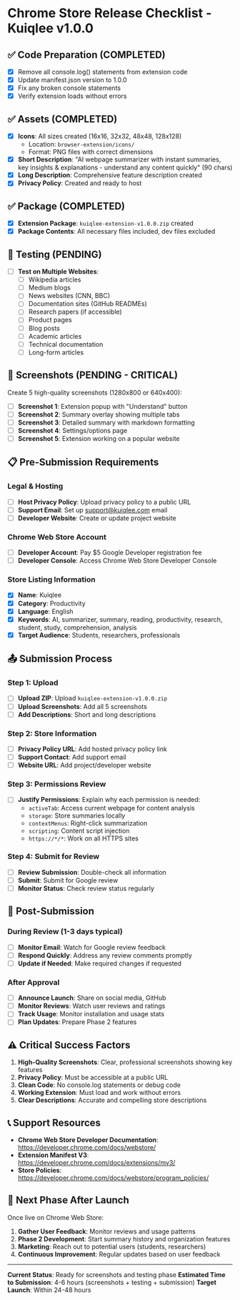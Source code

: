 # Chrome Store Release Checklist - Kuiqlee v1.0.0

## ✅ Code Preparation (COMPLETED)

- [x] Remove all console.log() statements from extension code
- [x] Update manifest.json version to 1.0.0
- [x] Fix any broken console statements
- [x] Verify extension loads without errors

## ✅ Assets (COMPLETED)

- [x] **Icons**: All sizes created (16x16, 32x32, 48x48, 128x128)
  - Location: `browser-extension/icons/`
  - Format: PNG files with correct dimensions
- [x] **Short Description**: "AI webpage summarizer with instant summaries, key insights & explanations - understand any content quickly" (90 chars)
- [x] **Long Description**: Comprehensive feature description created
- [x] **Privacy Policy**: Created and ready to host

## ✅ Package (COMPLETED)

- [x] **Extension Package**: `kuiqlee-extension-v1.0.0.zip` created
- [x] **Package Contents**: All necessary files included, dev files excluded

## 🔴 Testing (PENDING)

- [ ] **Test on Multiple Websites**:
  - [ ] Wikipedia articles
  - [ ] Medium blogs
  - [ ] News websites (CNN, BBC)
  - [ ] Documentation sites (GitHub READMEs)
  - [ ] Research papers (if accessible)
  - [ ] Product pages
  - [ ] Blog posts
  - [ ] Academic articles
  - [ ] Technical documentation
  - [ ] Long-form articles

## 🔴 Screenshots (PENDING - CRITICAL)

Create 5 high-quality screenshots (1280x800 or 640x400):

- [ ] **Screenshot 1**: Extension popup with "Understand" button
- [ ] **Screenshot 2**: Summary overlay showing multiple tabs
- [ ] **Screenshot 3**: Detailed summary with markdown formatting
- [ ] **Screenshot 4**: Settings/options page
- [ ] **Screenshot 5**: Extension working on a popular website

## 📋 Pre-Submission Requirements

### Legal & Hosting

- [ ] **Host Privacy Policy**: Upload privacy policy to a public URL
- [ ] **Support Email**: Set up support@kuiqlee.com email
- [ ] **Developer Website**: Create or update project website

### Chrome Web Store Account

- [ ] **Developer Account**: Pay $5 Google Developer registration fee
- [ ] **Developer Console**: Access Chrome Web Store Developer Console

### Store Listing Information

- [x] **Name**: Kuiqlee
- [x] **Category**: Productivity
- [x] **Language**: English
- [x] **Keywords**: AI, summarizer, summary, reading, productivity, research, student, study, comprehension, analysis
- [x] **Target Audience**: Students, researchers, professionals

## 📤 Submission Process

### Step 1: Upload

- [ ] **Upload ZIP**: Upload `kuiqlee-extension-v1.0.0.zip`
- [ ] **Upload Screenshots**: Add all 5 screenshots
- [ ] **Add Descriptions**: Short and long descriptions

### Step 2: Store Information

- [ ] **Privacy Policy URL**: Add hosted privacy policy link
- [ ] **Support Contact**: Add support email
- [ ] **Website URL**: Add project/developer website

### Step 3: Permissions Review

- [ ] **Justify Permissions**: Explain why each permission is needed:
  - `activeTab`: Access current webpage for content analysis
  - `storage`: Store summaries locally
  - `contextMenus`: Right-click summarization
  - `scripting`: Content script injection
  - `https://*/*`: Work on all HTTPS sites

### Step 4: Submit for Review

- [ ] **Review Submission**: Double-check all information
- [ ] **Submit**: Submit for Google review
- [ ] **Monitor Status**: Check review status regularly

## 🎯 Post-Submission

### During Review (1-3 days typical)

- [ ] **Monitor Email**: Watch for Google review feedback
- [ ] **Respond Quickly**: Address any review comments promptly
- [ ] **Update if Needed**: Make required changes if requested

### After Approval

- [ ] **Announce Launch**: Share on social media, GitHub
- [ ] **Monitor Reviews**: Watch user reviews and ratings
- [ ] **Track Usage**: Monitor installation and usage stats
- [ ] **Plan Updates**: Prepare Phase 2 features

## ⚠️ Critical Success Factors

1. **High-Quality Screenshots**: Clear, professional screenshots showing key features
2. **Privacy Policy**: Must be accessible at a public URL
3. **Clean Code**: No console.log statements or debug code
4. **Working Extension**: Must load and work without errors
5. **Clear Descriptions**: Accurate and compelling store descriptions

## 📞 Support Resources

- **Chrome Web Store Developer Documentation**: https://developer.chrome.com/docs/webstore/
- **Extension Manifest V3**: https://developer.chrome.com/docs/extensions/mv3/
- **Store Policies**: https://developer.chrome.com/docs/webstore/program_policies/

## 🚀 Next Phase After Launch

Once live on Chrome Web Store:

1. **Gather User Feedback**: Monitor reviews and usage patterns
2. **Phase 2 Development**: Start summary history and organization features
3. **Marketing**: Reach out to potential users (students, researchers)
4. **Continuous Improvement**: Regular updates based on user feedback

---

**Current Status**: Ready for screenshots and testing phase
**Estimated Time to Submission**: 4-6 hours (screenshots + testing + submission)
**Target Launch**: Within 24-48 hours
